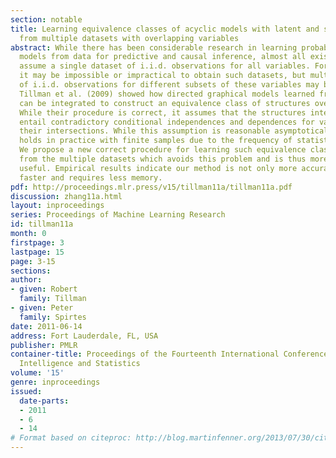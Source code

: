 ```yaml
---
section: notable
title: Learning equivalence classes of acyclic models with latent and selection variables
  from multiple datasets with overlapping variables
abstract: While there has been considerable research in learning probabilistic graphical
  models from data for predictive and causal inference, almost all existing algorithms
  assume a single dataset of i.i.d. observations for all variables. For many applications,
  it may be impossible or impractical to obtain such datasets, but multiple datasets
  of i.i.d. observations for different subsets of these variables may be available.
  Tillman et al. (2009) showed how directed graphical models learned from such datasets
  can be integrated to construct an equivalence class of structures over all variables.
  While their procedure is correct, it assumes that the structures integrated do not
  entail contradictory conditional independences and dependences for variables in
  their intersections. While this assumption is reasonable asymptotically, it rarely
  holds in practice with finite samples due to the frequency of statistical errors.
  We propose a new correct procedure for learning such equivalence classes directly
  from the multiple datasets which avoids this problem and is thus more practically
  useful. Empirical results indicate our method is not only more accurate, but also
  faster and requires less memory.
pdf: http://proceedings.mlr.press/v15/tillman11a/tillman11a.pdf
discussion: zhang11a.html
layout: inproceedings
series: Proceedings of Machine Learning Research
id: tillman11a
month: 0
firstpage: 3
lastpage: 15
page: 3-15
sections: 
author:
- given: Robert
  family: Tillman
- given: Peter
  family: Spirtes
date: 2011-06-14
address: Fort Lauderdale, FL, USA
publisher: PMLR
container-title: Proceedings of the Fourteenth International Conference on Artificial
  Intelligence and Statistics
volume: '15'
genre: inproceedings
issued:
  date-parts:
  - 2011
  - 6
  - 14
# Format based on citeproc: http://blog.martinfenner.org/2013/07/30/citeproc-yaml-for-bibliographies/
---
```

